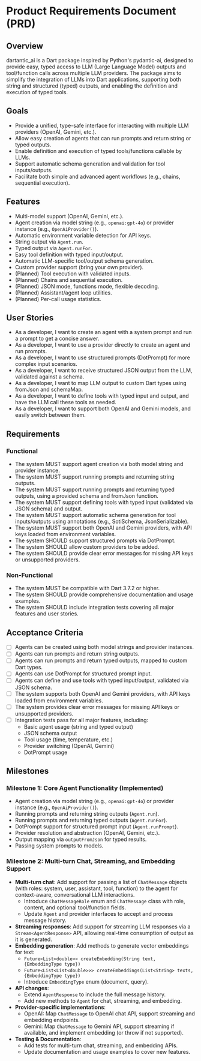 # Product Requirements Document (PRD)

## Overview

dartantic_ai is a Dart package inspired by Python's pydantic-ai, designed to
provide easy, typed access to LLM (Large Language Model) outputs and
tool/function calls across multiple LLM providers. The package aims to simplify
the integration of LLMs into Dart applications, supporting both string and
structured (typed) outputs, and enabling the definition and execution of typed
tools.

## Goals
- Provide a unified, type-safe interface for interacting with multiple LLM
  providers (OpenAI, Gemini, etc.).
- Allow easy creation of agents that can run prompts and return string or typed
  outputs.
- Enable definition and execution of typed tools/functions callable by LLMs.
- Support automatic schema generation and validation for tool inputs/outputs.
- Facilitate both simple and advanced agent workflows (e.g., chains, sequential
  execution).

## Features
- Multi-model support (OpenAI, Gemini, etc.).
- Agent creation via model string (e.g., `openai:gpt-4o`) or provider instance
  (e.g., `OpenAiProvider()`).
- Automatic environment variable detection for API keys.
- String output via `Agent.run`.
- Typed output via `Agent.runFor`.
- Easy tool definition with typed input/output.
- Automatic LLM-specific tool/output schema generation.
- Custom provider support (bring your own provider).
- (Planned) Tool execution with validated inputs.
- (Planned) Chains and sequential execution.
- (Planned) JSON mode, functions mode, flexible decoding.
- (Planned) Assistant/agent loop utilities.
- (Planned) Per-call usage statistics.

## User Stories
- As a developer, I want to create an agent with a system prompt and run a
  prompt to get a concise answer.
- As a developer, I want to use a provider directly to create an agent and run
  prompts.
- As a developer, I want to use structured prompts (DotPrompt) for more complex
  input scenarios.
- As a developer, I want to receive structured JSON output from the LLM,
  validated against a schema.
- As a developer, I want to map LLM output to custom Dart types using fromJson
  and schemaMap.
- As a developer, I want to define tools with typed input and output, and have
  the LLM call these tools as needed.
- As a developer, I want to support both OpenAI and Gemini models, and easily
  switch between them.

## Requirements
### Functional
- The system MUST support agent creation via both model string and provider
  instance.
- The system MUST support running prompts and returning string outputs.
- The system MUST support running prompts and returning typed outputs, using a
  provided schema and fromJson function.
- The system MUST support defining tools with typed input (validated via JSON
  schema) and output.
- The system MUST support automatic schema generation for tool inputs/outputs
  using annotations (e.g., SotiSchema, JsonSerializable).
- The system MUST support both OpenAI and Gemini providers, with API keys loaded
  from environment variables.
- The system SHOULD support structured prompts via DotPrompt.
- The system SHOULD allow custom providers to be added.
- The system SHOULD provide clear error messages for missing API keys or
  unsupported providers.

### Non-Functional
- The system MUST be compatible with Dart 3.7.2 or higher.
- The system SHOULD provide comprehensive documentation and usage examples.
- The system SHOULD include integration tests covering all major features and
  user stories.

## Acceptance Criteria
- [ ] Agents can be created using both model strings and provider instances.
- [ ] Agents can run prompts and return string outputs.
- [ ] Agents can run prompts and return typed outputs, mapped to custom Dart types.
- [ ] Agents can use DotPrompt for structured prompt input.
- [ ] Agents can define and use tools with typed input/output, validated via JSON schema.
- [ ] The system supports both OpenAI and Gemini providers, with API keys loaded from environment variables.
- [ ] The system provides clear error messages for missing API keys or unsupported providers.
- [ ] Integration tests pass for all major features, including:
  - Basic agent usage (string and typed output)
  - JSON schema output
  - Tool usage (time, temperature, etc.)
  - Provider switching (OpenAI, Gemini)
  - DotPrompt usage 

## Milestones

### Milestone 1: Core Agent Functionality (Implemented)
- Agent creation via model string (e.g., `openai:gpt-4o`) or provider instance
  (e.g., `OpenAiProvider()`).
- Running prompts and returning string outputs (`Agent.run`).
- Running prompts and returning typed outputs (`Agent.runFor`).
- DotPrompt support for structured prompt input (`Agent.runPrompt`).
- Provider resolution and abstraction (OpenAI, Gemini, etc.).
- Output mapping via `outputFromJson` for typed results.
- Passing system prompts to models.

### Milestone 2: Multi-turn Chat, Streaming, and Embedding Support
- **Multi-turn chat**: Add support for passing a list of `ChatMessage` objects
  (with roles: system, user, assistant, tool, function) to the agent for
  context-aware, conversational LLM interactions.
  - Introduce `ChatMessageRole` enum and `ChatMessage` class with role, content,
    and optional tool/function fields.
  - Update `Agent` and provider interfaces to accept and process message
    history.
- **Streaming responses**: Add support for streaming LLM responses via a
  `Stream<AgentResponse>` API, allowing real-time consumption of output as it is
  generated.
- **Embedding generation**: Add methods to generate vector embeddings for text:
  - `Future<List<double>> createEmbedding(String text, {EmbeddingType type})`
  - `Future<List<List<double>>> createEmbeddings(List<String> texts,
    {EmbeddingType type})`
  - Introduce `EmbeddingType` enum (document, query).
- **API changes**:
  - Extend `AgentResponse` to include the full message history.
  - Add new methods to `Agent` for chat, streaming, and embedding.
- **Provider-specific implementations**:
  - OpenAI: Map `ChatMessage` to OpenAI chat API, support streaming and
    embedding endpoints.
  - Gemini: Map `ChatMessage` to Gemini API, support streaming if available, and
    implement embedding (or throw if not supported).
- **Testing & Documentation**:
  - Add tests for multi-turn chat, streaming, and embedding APIs.
  - Update documentation and usage examples to cover new features.

